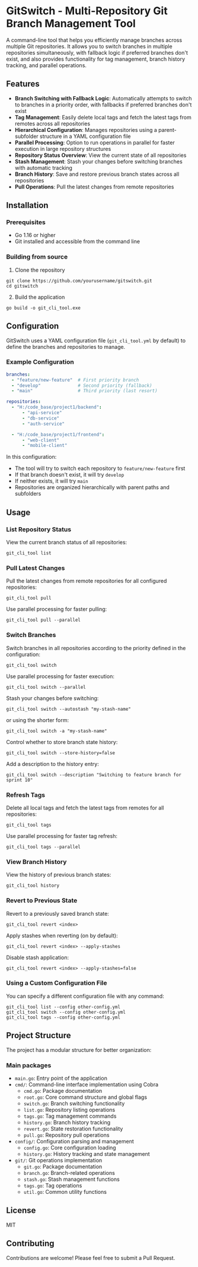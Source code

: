 # GitSwitch - Multi-Repository Git Branch Management Tool

A command-line tool that helps you efficiently manage branches across multiple Git repositories. It allows you to switch branches in multiple repositories simultaneously, with fallback logic if preferred branches don't exist, and also provides functionality for tag management, branch history tracking, and parallel operations.

## Features

- **Branch Switching with Fallback Logic**: Automatically attempts to switch to branches in a priority order, with fallbacks if preferred branches don't exist
- **Tag Management**: Easily delete local tags and fetch the latest tags from remotes across all repositories
- **Hierarchical Configuration**: Manages repositories using a parent-subfolder structure in a YAML configuration file
- **Parallel Processing**: Option to run operations in parallel for faster execution in large repository structures
- **Repository Status Overview**: View the current state of all repositories
- **Stash Management**: Stash your changes before switching branches with automatic tracking
- **Branch History**: Save and restore previous branch states across all repositories
- **Pull Operations**: Pull the latest changes from remote repositories

## Installation

### Prerequisites
- Go 1.16 or higher
- Git installed and accessible from the command line

### Building from source

1. Clone the repository
```
git clone https://github.com/yourusername/gitswitch.git
cd gitswitch
```

2. Build the application
```
go build -o git_cli_tool.exe
```

## Configuration

GitSwitch uses a YAML configuration file (`git_cli_tool.yml` by default) to define the branches and repositories to manage.

### Example Configuration

```yaml
branches:
  - "feature/new-feature"  # First priority branch
  - "develop"              # Second priority (fallback)
  - "main"                 # Third priority (last resort)

repositories:
  - "H:/code_base/project1/backend":
      - "api-service" 
      - "db-service"
      - "auth-service"

  - "H:/code_base/project1/frontend":
      - "web-client"
      - "mobile-client"
```

In this configuration:
- The tool will try to switch each repository to `feature/new-feature` first
- If that branch doesn't exist, it will try `develop`
- If neither exists, it will try `main`
- Repositories are organized hierarchically with parent paths and subfolders

## Usage

### List Repository Status

View the current branch status of all repositories:

```
git_cli_tool list
```

### Pull Latest Changes

Pull the latest changes from remote repositories for all configured repositories:

```
git_cli_tool pull
```

Use parallel processing for faster pulling:

```
git_cli_tool pull --parallel
```

### Switch Branches

Switch branches in all repositories according to the priority defined in the configuration:

```
git_cli_tool switch
```

Use parallel processing for faster execution:

```
git_cli_tool switch --parallel
```

Stash your changes before switching:

```
git_cli_tool switch --autostash "my-stash-name"
```
or using the shorter form:
```
git_cli_tool switch -a "my-stash-name"
```

Control whether to store branch state history:
```
git_cli_tool switch --store-history=false
```

Add a description to the history entry:
```
git_cli_tool switch --description "Switching to feature branch for sprint 10"
```

### Refresh Tags

Delete all local tags and fetch the latest tags from remotes for all repositories:

```
git_cli_tool tags
```

Use parallel processing for faster tag refresh:

```
git_cli_tool tags --parallel
```

### View Branch History

View the history of previous branch states:

```
git_cli_tool history
```

### Revert to Previous State

Revert to a previously saved branch state:

```
git_cli_tool revert <index>
```

Apply stashes when reverting (on by default):

```
git_cli_tool revert <index> --apply-stashes
```

Disable stash application:

```
git_cli_tool revert <index> --apply-stashes=false
```

### Using a Custom Configuration File

You can specify a different configuration file with any command:

```
git_cli_tool list --config other-config.yml
git_cli_tool switch --config other-config.yml
git_cli_tool tags --config other-config.yml
```

## Project Structure

The project has a modular structure for better organization:

### Main packages

- `main.go`: Entry point of the application
- `cmd/`: Command-line interface implementation using Cobra
  - `cmd.go`: Package documentation
  - `root.go`: Core command structure and global flags
  - `switch.go`: Branch switching functionality
  - `list.go`: Repository listing operations
  - `tags.go`: Tag management commands
  - `history.go`: Branch history tracking
  - `revert.go`: State restoration functionality
  - `pull.go`: Repository pull operations
- `config/`: Configuration parsing and management
  - `config.go`: Core configuration loading
  - `history.go`: History tracking and state management
- `git/`: Git operations implementation
  - `git.go`: Package documentation
  - `branch.go`: Branch-related operations
  - `stash.go`: Stash management functions
  - `tags.go`: Tag operations
  - `util.go`: Common utility functions

## License

MIT

## Contributing

Contributions are welcome! Please feel free to submit a Pull Request.